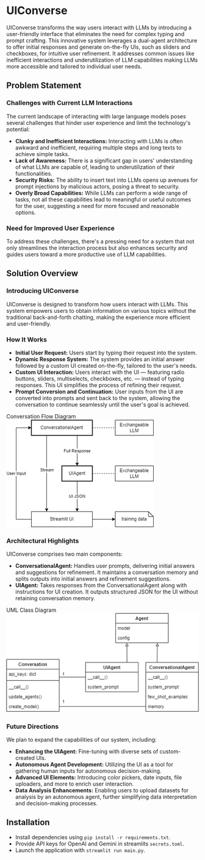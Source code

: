 # UIConverse
UIConverse transforms the way users interact with LLMs by introducing a user-friendly interface that eliminates the need for complex typing and prompt crafting. This innovative system leverages a dual-agent architecture to offer initial responses and generate on-the-fly UIs, such as sliders and checkboxes, for intuitive user refinement. It addresses common issues like inefficient interactions and underutilization of LLM capabilities making LLMs more accessible and tailored to individual user needs.


## Problem Statement
### Challenges with Current LLM Interactions

The current landscape of interacting with large language models poses several challenges that hinder user experience and limit the technology's potential:

- **Clunky and Inefficient Interactions:** Interacting with LLMs is often awkward and inefficient, requiring multiple steps and long texts to achieve simple tasks.
- **Lack of Awareness:** There is a significant gap in users' understanding of what LLMs are capable of, leading to underutilization of their functionalities.
- **Security Risks:** The ability to insert text into LLMs opens up avenues for prompt injections by malicious actors, posing a threat to security.
- **Overly Broad Capabilities:** While LLMs can perform a wide range of tasks, not all these capabilities lead to meaningful or useful outcomes for the user, suggesting a need for more focused and reasonable options.

### Need for Improved User Experience

To address these challenges, there's a pressing need for a system that not only streamlines the interaction process but also enhances security and guides users toward a more productive use of LLM capabilities.

## Solution Overview

### Introducing UIConverse

UIConverse is designed to transform how users interact with LLMs. This system empowers users to obtain information on various topics without the traditional back-and-forth chatting, making the experience more efficient and user-friendly.

### How It Works

- **Initial User Request:** Users start by typing their request into the system.
- **Dynamic Response System:** The system provides an initial answer followed by a custom UI created on-the-fly, tailored to the user's needs.
- **Custom UI Interaction:** Users interact with the UI — featuring radio buttons, sliders, multiselects, checkboxes, etc. — instead of typing responses. This UI simplifies the process of refining their request.
- **Prompt Conversion and Continuation:** User inputs from the UI are converted into prompts and sent back to the system, allowing the conversation to continue seamlessly until the user's goal is achieved.

Conversation Flow Diagram
![Conversation Flow](https://github.com/David-Sat/ui-converse/blob/main/conversation_flow.drawio.png)

### Architectural Highlights

UIConverse comprises two main components:

- **ConversationalAgent:** Handles user prompts, delivering initial answers and suggestions for refinement. It maintains a conversation memory and splits outputs into initial answers and refinement suggestions.
- **UIAgent:** Takes responses from the ConversationalAgent along with instructions for UI creation. It outputs structured JSON for the UI without retaining conversation memory.

UML Class Diagram
![UML Class Diagram](https://github.com/David-Sat/ui-converse/blob/main/class_diagram.drawio.png)

### Future Directions

We plan to expand the capabilities of our system, including:

- **Enhancing the UIAgent:** Fine-tuning with diverse sets of custom-created UIs.
- **Autonomous Agent Development:** Utilizing the UI as a tool for gathering human inputs for autonomous decision-making.
- **Advanced UI Elements:** Introducing color pickers, date inputs, file uploaders, and more to enrich user interaction.
- **Data Analysis Enhancements:** Enabling users to upload datasets for analysis by an autonomous agent, further simplifying data interpretation and decision-making processes.

## Installation

- Install dependencies using `pip install -r requirements.txt`.
- Provide API keys for OpenAI and Gemini in streamlits `secrets.toml`.
- Launch the application with `streamlit run main.py`.
